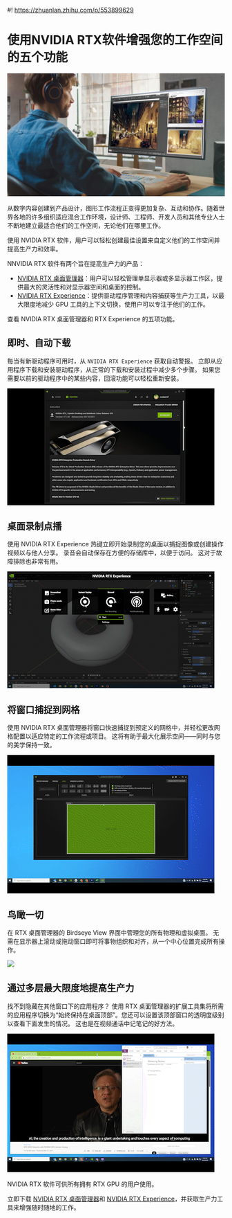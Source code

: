 #! https://zhuanlan.zhihu.com/p/553899629
# 使用NVIDIA RTX软件增强您的工作空间的五个功能

![](image2.jpg)


从数字内容创建到产品设计，图形工作流程正变得更加复杂、互动和协作。随着世界各地的许多组织适应混合工作环境，设计师、工程师、开发人员和其他专业人士不断地建立最适合他们的工作空间，无论他们在哪里工作。

使用 NVIDIA RTX 软件，用户可以轻松创建最佳设置来自定义他们的工作空间并提高生产力和效率。

NNVIDIA RTX 软件有两个旨在提高生产力的产品：

* [NVIDIA RTX 桌面管理器](http://www.nvidia.com/rtx-desktop-manager)：用户可以轻松管理单显示器或多显示器工作区，提供最大的灵活性和对显示器空间和桌面的控制。
* [NVIDIA RTX Experience](http://www.nvidia.com/rtx-experience)：提供驱动程序管理和内容捕获等生产力工具，以最大限度地减少 GPU 工具的上下文切换，使用户可以专注于他们的工作。


查看 NVIDIA RTX 桌面管理器和 RTX Experience 的五项功能。

## 即时、自动下载

每当有新驱动程序可用时，从 `NVIDIA RTX Experience` 获取自动警报。 立即从应用程序下载和安装驱动程序，从正常的下载和安装过程中减少多个步骤。 如果您需要以前的驱动程序中的某些内容，回滚功能可以轻松重新安装。

![](DriverDownloadRollback_GIF3.gif)

## 桌面录制点播
使用 NVIDIA RTX Experience 热键立即开始录制您的桌面以捕捉图像或创建操作视频以与他人分享。 录音会自动保存在方便的存储库中，以便于访问。 这对于故障排除也非常有用。

![](DesktopRecording_GIF3.gif)


## 将窗口捕捉到网格

使用 NVIDIA RTX 桌面管理器将窗口快速捕捉到预定义的网格中，并轻松更改网格配置以适应特定的工作流程或项目。 这将有助于最大化展示空间——同时与您的美学保持一致。

![](DesktopGrids_GIF3.gif)

## 鸟瞰一切

在 RTX 桌面管理器的 Birdseye View 界面中管理您的所有物理和虚拟桌面。 无需在显示器上滚动或拖动窗口即可将事物组织和对齐，从一个中心位置完成所有操作。

![](image1.gif)

## 通过多层最大限度地提高生产力

找不到隐藏在其他窗口下的应用程序？ 使用 RTX 桌面管理器的扩展工具集将所需的应用程序切换为“始终保持在桌面顶部”。您还可以设置该顶部窗口的透明度级别以查看下面发生的情况。 这也是在视频通话中记笔记的好方法。

![](TopLayer_GIF3.gif)


NVIDIA RTX 软件可供所有拥有 RTX GPU 的用户使用。

立即下载 [NVIDIA RTX 桌面管理器](http://www.nvidia.com/rtx-desktop-manager)和 [NVIDIA RTX Experience](http://www.nvidia.com/rtx-experience)，并获取生产力工具来增强随时随地的工作。















